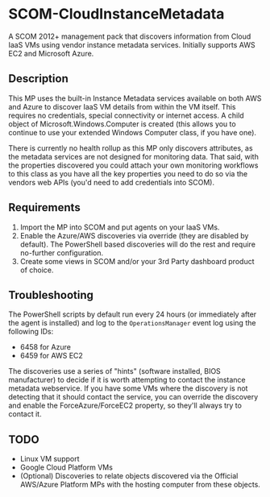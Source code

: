 # SCOM-CloudInstanceMetadata

A SCOM 2012+ management pack that discovers information from Cloud IaaS VMs using vendor instance metadata services.  Initially supports AWS EC2 and Microsoft Azure.

## Description

This MP uses the built-in Instance Metadata services available on both AWS and Azure to discover IaaS VM details from within the VM itself.  This requires no credentials, special connectivity or internet access.  A child object of Microsoft.Windows.Computer is created (this allows you to continue to use your extended Windows Computer class, if you have one).

There is currently no health rollup as this MP only discovers attributes, as the metadata services are not designed for monitoring data.  That said, with the properties discovered you could attach your own monitoring workflows to this class as you have all the key properties you need to do so via the vendors web APIs (you'd need to add credentials into SCOM).

## Requirements

1. Import the MP into SCOM and put agents on your IaaS VMs.
1. Enable the Azure/AWS discoveries via override (they are disabled by default).  The PowerShell based discoveries will do the rest and require no-further configuration.
1. Create some views in SCOM and/or your 3rd Party dashboard product of choice.

## Troubleshooting

The PowerShell scripts by default run every 24 hours (or immediately after the agent is installed) and log to the `OperationsManager` event log using the following IDs:

* 6458 for Azure
* 6459 for AWS EC2

The discoveries use a series of "hints" (software installed, BIOS manufacturer) to decide if it is worth attempting to contact the instance metadata webservice. If you have some VMs where the discovery is not detecting that it should contact the service, you can override the discovery and enable the ForceAzure/ForceEC2 property, so they'll always try to contact it.

## TODO

* Linux VM support
* Google Cloud Platform VMs
* (Optional) Discoveries to relate objects discovered via the Official AWS/Azure Platform MPs with the hosting computer from these objects.
